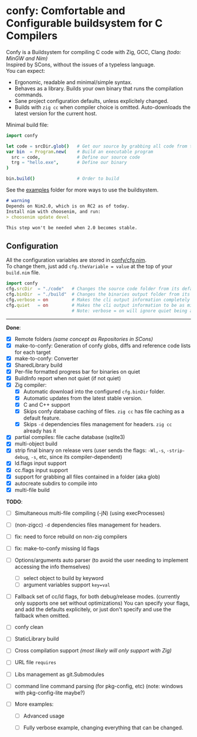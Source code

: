 # confy: Comfortable and Configurable buildsystem for C Compilers
Confy is a Buildsystem for compiling C code with Zig, GCC, Clang  _(todo: MinGW and Nim)_  
Inspired by SCons, without the issues of a typeless language.  
You can expect: 
- Ergonomic, readable and minimal/simple syntax.  
- Behaves as a library. Builds your own binary that runs the compilation commands.  
- Sane project configuration defaults, unless explicitely changed.   
- Builds with `zig cc` when compiler choice is omitted. Auto-downloads the latest version for the current host.  

Minimal build file:
```nim
import confy

let code = srcDir.glob()   # Get our source by grabbing all code from the `srcDir` folder
var bin  = Program.new(    # Build an executable program
  src = code,              # Define our source code
  trg = "hello.exe",       # Define our binary
)

bin.build()                # Order to build
```
See the [examples](./examples) folder for more ways to use the buildsystem.


```md
# warning
Depends on Nim2.0, which is on RC2 as of today.
Install nim with choosenim, and run:
> choosenim update devel

This step won't be needed when 2.0 becomes stable.
```
## Configuration
All the configuration variables are stored in [confy/cfg.nim](./src/confy/cfg.nim).  
To change them, just add `cfg.theVariable = value` at the top of your `build.nim` file.  
```nim
import confy
cfg.srcDir  = "./code"   # Changes the source code folder from its default `rootDir/"src"`.  
cfg.binDir  = "./build"  # Changes the binaries output folder from its default `rootDir/"bin"`.  
cfg.verbose = on         # Makes the cli output information completely verbose. (for debugging)
cfg.quiet   = on         # Makes the cli output information to be as minimal as possible.  (for cleaner cli output)  (default: on)  
                         # Note: verbose = on will ignore quiet being active.  (default: off)  
```

---
**Done**:
- [x] Remote folders _(same concept as Repositories in SCons)_
- [x] make-to-confy: Generation of confy globs, diffs and reference code lists for each target
- [x] make-to-confy: Converter
- [x] SharedLibrary build
- [x] Per-file formatted progress bar for binaries on quiet
- [x] BuildInfo report when not quiet (if not quiet)
- [x] Zig compiler:
  - [x] Automatic download into the configured `cfg.binDir` folder.
  - [x] Automatic updates from the latest stable version.
  - [x] C and C++ support
  - [x] Skips confy database caching of files. `zig cc` has file caching as a default feature.
  - [x] Skips `-d` dependencies files management for headers. `zig cc` already has it
- [x] partial compiles: file cache database (sqlite3)
- [x] multi-object build
- [x] strip final binary on release vers
      (user sends the flags: `-Wl,-s`, `-strip-debug`, `-s`, etc, since its compiler-dependent)
- [x] ld.flags input support
- [x] cc.flags input support
- [x] support for grabbing all files contained in a folder (aka glob)
- [x] autocreate subdirs to compile into
- [x] multi-file build

**TODO**:
- [ ] Simultaneous multi-file compiling (-jN)  (using execProcesses)
- [ ] (non-zigcc) `-d` dependencies files management for headers.
- [ ] fix: need to force rebuild on non-zig compilers
- [ ] fix: make-to-confy missing ld flags
- [ ] Options/arguments auto parser  (to avoid the user needing to implement accessing the info themselves)
  - [ ] select object to build by keyword
  - [ ] argument variables support   `key=val`
- [ ] Fallback set of cc/ld flags, for both debug/release modes. (currently only supports one set without optimizations)
      You can specify your flags, and add the defaults explicitely, or just don't specify and use the fallback when omitted.  
- [ ] confy clean
- [ ] StaticLibrary build
- [ ] Cross compilation support _(most likely will only support with Zig)_
- [ ] URL file `requires`
- [ ] Libs management as git.Submodules
- [ ] command line command parsing (for pkg-config, etc)   (note: windows with pkg-config-lite maybe?)

- [ ] More examples:
  - [ ] Advanced usage
  - [ ] Fully verbose example, changing everything that can be changed.

